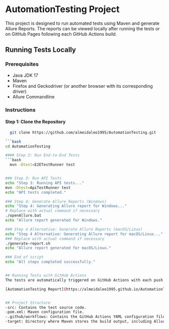 # AutomationTesting Project

This project is designed to run automated tests using Maven and generate Allure Reports. The reports can be viewed locally after running the tests or on GitHub Pages following each GitHub Actions build.

## Running Tests Locally

### Prerequisites

- Java JDK 17
- Maven
- Firefox and Geckodriver (or another browser with its corresponding driver)
- Allure Commandline

### Instructions

#### Step 1: Clone the Repository

```bash
  git clone https://github.com/almeidaleo1995/AutomationTesting.git

```bash
cd AutomationTesting

#### Step 2: Run End-to-End Tests
```bash
  mvn -Dtest=E2ETestRunner test


### Step 3: Run API Tests
echo "Step 3: Running API tests..."
mvn -Dtest=ApiTestRunner test
echo "API tests completed."

### Step 4: Generate Allure Reports (Windows)
echo "Step 4: Generating Allure report for Windows..."
# Replace with actual command if necessary
./openAllure.bat
echo "Allure report generated for Windows."

### Step 4 Alternative: Generate Allure Reports (macOS/Linux)
echo "Step 4 Alternative: Generating Allure report for macOS/Linux..."
### Replace with actual command if necessary
./generate-report.sh
echo "Allure report generated for macOS/Linux."

### End of script
echo "All steps completed successfully."


## Running Tests with GitHub Actions
The tests are automatically triggered on GitHub Actions with each push or pull request to the master branch. The results are published to GitHub Pages and can be viewed at:

[AutomationTesting Report](https://almeidaleo1995.github.io/AutomationTesting/)


## Project Structure
-src: Contains the test source code.
-pom.xml: Maven configuration file.
-.github/workflows: Contains the GitHub Actions YAML configuration file.
-target: Directory where Maven stores the build output, including Allure report files.
